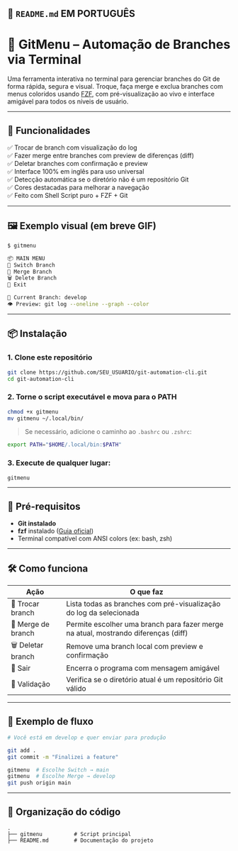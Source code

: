 ## 📄 `README.md` EM PORTUGUÊS

# 🧠 GitMenu – Automação de Branches via Terminal

Uma ferramenta interativa no terminal para gerenciar branches do Git de forma rápida, segura e visual. Troque, faça merge e exclua branches com menus coloridos usando [FZF](https://github.com/junegunn/fzf), com pré-visualização ao vivo e interface amigável para todos os níveis de usuário.

---

## 🚀 Funcionalidades

✅ Trocar de branch com visualização do log  
✅ Fazer merge entre branches com preview de diferenças (diff)  
✅ Deletar branches com confirmação e preview  
✅ Interface 100% em inglês para uso universal  
✅ Detecção automática se o diretório não é um repositório Git  
✅ Cores destacadas para melhorar a navegação  
✅ Feito com Shell Script puro + FZF + Git

---

## 🖼️ Exemplo visual (em breve GIF)

```bash
$ gitmenu

📦 MAIN MENU
🔁 Switch Branch
🔀 Merge Branch
🗑️ Delete Branch
🚪 Exit

📍 Current Branch: develop
👁️ Preview: git log --oneline --graph --color
````

---

## 📦 Instalação

### 1. Clone este repositório

```bash
git clone https://github.com/SEU_USUARIO/git-automation-cli.git
cd git-automation-cli
```

### 2. Torne o script executável e mova para o PATH

```bash
chmod +x gitmenu
mv gitmenu ~/.local/bin/
```

> Se necessário, adicione o caminho ao `.bashrc` ou `.zshrc`:

```bash
export PATH="$HOME/.local/bin:$PATH"
```

### 3. Execute de qualquer lugar:

```bash
gitmenu
```

---

## 🧩 Pré-requisitos

* **Git instalado**
* **fzf** instalado ([Guia oficial](https://github.com/junegunn/fzf#installation))
* Terminal compatível com ANSI colors (ex: bash, zsh)

---

## 🛠️ Como funciona

| Ação               | O que faz                                                                          |
| ------------------ | ---------------------------------------------------------------------------------- |
| 🔁 Trocar branch   | Lista todas as branches com pré-visualização do log da selecionada                 |
| 🔀 Merge de branch | Permite escolher uma branch para fazer merge na atual, mostrando diferenças (diff) |
| 🗑️ Deletar branch | Remove uma branch local com preview e confirmação                                  |
| 🚪 Sair            | Encerra o programa com mensagem amigável                                           |
| 🧪 Validação       | Verifica se o diretório atual é um repositório Git válido                          |

---

## 📘 Exemplo de fluxo

```bash
# Você está em develop e quer enviar para produção

git add .
git commit -m "Finalizei a feature"

gitmenu  # Escolhe Switch → main
gitmenu  # Escolhe Merge → develop
git push origin main
```

---

## 📂 Organização do código

```
.
├── gitmenu          # Script principal
├── README.md        # Documentação do projeto
```
